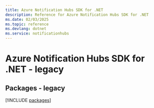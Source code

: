 ```yaml
---
title: Azure Notification Hubs SDK for .NET
description: Reference for Azure Notification Hubs SDK for .NET
ms.date: 02/03/2025
ms.topic: reference
ms.devlang: dotnet
ms.service: notificationhubs
---
```

# Azure Notification Hubs SDK for .NET - legacy
## Packages - legacy
[!INCLUDE [packages](notification-hubs-index.md)]